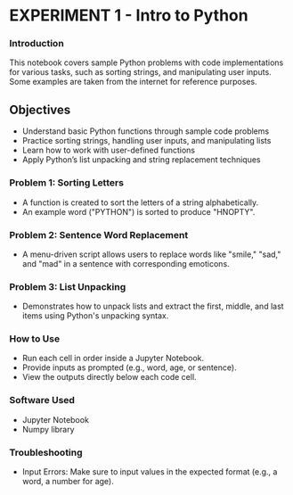 # EXPERIMENT 1 - Intro to Python

### Introduction 
This notebook covers sample Python problems with code implementations for various tasks, such as sorting strings, 
and manipulating user inputs. Some examples are taken from the internet for reference purposes.

## Objectives
- Understand basic Python functions through sample code problems
- Practice sorting strings, handling user inputs, and manipulating lists
- Learn how to work with user-defined functions
- Apply Python’s list unpacking and string replacement techniques


### Problem 1: Sorting Letters
- A function is created to sort the letters of a string alphabetically.
- An example word ("PYTHON") is sorted to produce "HNOPTY".

### Problem 2: Sentence Word Replacement
- A menu-driven script allows users to replace words like "smile," "sad," and "mad" in a sentence with corresponding emoticons.
    
### Problem 3: List Unpacking
- Demonstrates how to unpack lists and extract the first, middle, and last items using Python's unpacking syntax.

### How to Use
- Run each cell in order inside a Jupyter Notebook.
- Provide inputs as prompted (e.g., word, age, or sentence).
- View the outputs directly below each code cell.

### Software Used
- Jupyter Notebook
- Numpy library

### Troubleshooting
- Input Errors: Make sure to input values in the expected format (e.g., a word, a number for age).
